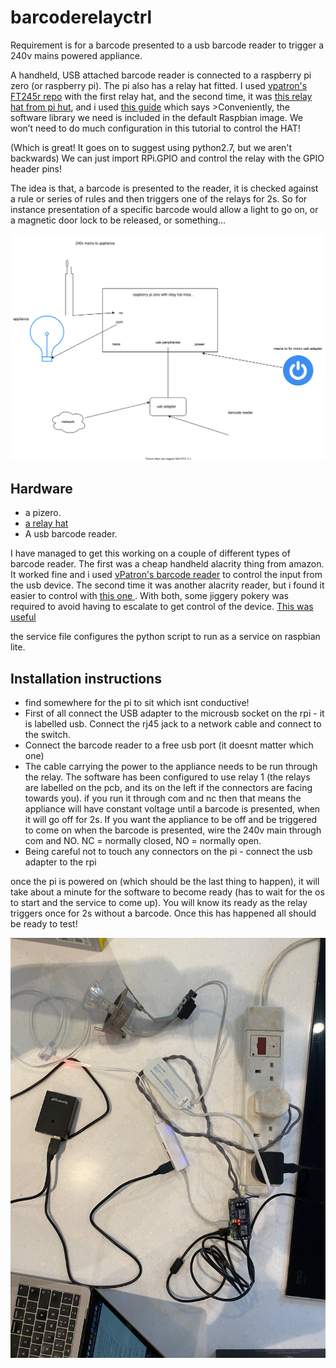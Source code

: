 # barcoderelayctrl
Requirement is for a barcode presented to a usb barcode reader to trigger a 240v mains powered appliance. 

A handheld, USB attached barcode reader is connected to a raspberry pi zero (or raspberry pi). The pi also has a relay hat fitted. I used [vpatron's FT245r repo](https://github.com/vpatron/relay_ft245r) with the first relay hat, and the second time, it was [this relay hat from pi hut](https://thepihut.com/products/raspberry-pi-zero-relay-hat), and i used [this guide](https://bc-robotics.com/tutorials/getting-started-raspberry-pi-relay-hat/) which says >Conveniently, the software library we need is included in the default Raspbian image. We won’t need to do much configuration in this tutorial to control the HAT! 

(Which is great! It goes on to suggest using python2.7, but we aren't backwards) We can just import RPi.GPIO and control the relay with the GPIO header pins! 

The idea is that, a barcode is presented to the reader, it is checked against a rule or series of rules and then triggers one of the relays for 2s. So for instance presentation of a specific barcode would allow a light to go on, or a magnetic door lock to be released, or something... 

<img src=https://raw.githubusercontent.com/dobb1n/barcoderelayctrl/main/pizero%20barcode%20relay.svg>

## Hardware
* a pizero. 
* [a relay hat](https://thepihut.com/products/raspberry-pi-zero-relay-hat)
* A usb barcode reader. 

I have managed to get this working on a couple of different types of barcode reader. The first was a cheap handheld alacrity thing from amazon. It worked fine and i used [vPatron's barcode reader](https://github.com/vpatron/barcode_scanner_python) to control the input from the usb device. The second time it was another alacrity reader, but i found it easier to control with [this one ](https://github.com/julzhk/usb_barcode_scanner.git). With both, some jiggery pokery was required to avoid having to escalate to get control of the device. [This was useful](https://doc.sccode.org/Guides/HID_permissions.html)

the service file configures the python script to run as a service on raspbian lite. 

## Installation instructions

* find somewhere for the pi to sit which isnt conductive!
* First of all connect the USB adapter to the microusb socket on the rpi - it is labelled usb. Connect the rj45 jack to a network cable and connect to the switch.
* Connect the barcode reader to a free usb port (it doesnt matter which one)
* The cable carrying the power to the appliance needs to be run through the relay. The software has been configured to use relay 1 (the relays are labelled on the pcb, and its on the left if the connectors are facing towards you). if you run it through com and nc then that means the appliance will have constant voltage until a barcode is presented, when it will go off for 2s. If you want the appliance to be off and be triggered to come on when the barcode is presented, wire the 240v main through com and NO. NC = normally closed, NO = normally open. 
* Being careful not to touch any connectors on the pi - connect the usb adapter to the rpi


once the pi is powered on (which should be the last thing to happen), it will take about a minute for the software to become ready (has to wait for the os to start and the service to come up). You will know its ready as the relay triggers once for 2s without a barcode. Once this has happened all should be ready to test!  

<img src=https://github.com/dobb1n/barcoderelayctrl/blob/main/IMG_3216.jpeg>
